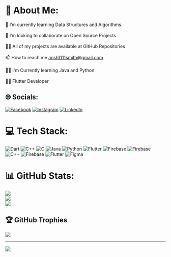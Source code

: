 # 💫 About Me:
🌱 I’m currently learning Data Structures and Algorithms.<br><br>👯 I’m looking to collaborate on Open Source Projects<br><br>👨‍💻 All of my projects are available at GitHub Repositories<br><br>📫 How to reach me ansh1111smith@gmail.com<br><br>🧑‍🎓 I'm Currently learning Java and Python<br><br>🧑‍🎓 Flutter Developer


## 🌐 Socials:
[![Facebook](https://img.shields.io/badge/Facebook-%231877F2.svg?logo=Facebook&logoColor=white)](https://facebook.com/https://www.facebook.com/profile.php?id=100009601548993&mibextid=ZbWKwL) [![Instagram](https://img.shields.io/badge/Instagram-%23E4405F.svg?logo=Instagram&logoColor=white)](https://instagram.com/https://www.instagram.com/vishwakarma.divyansh?igsh=MTFuY3I0eGU5bnpicg==) [![LinkedIn](https://img.shields.io/badge/LinkedIn-%230077B5.svg?logo=linkedin&logoColor=white)](https://linkedin.com/in/https://www.linkedin.com/in/divyansh-vishwakarma-a0a003239/) 

# 💻 Tech Stack:
![Dart](https://img.shields.io/badge/dart-%230175C2.svg?style=for-the-badge&logo=dart&logoColor=white) ![C++](https://img.shields.io/badge/c++-%2300599C.svg?style=for-the-badge&logo=c%2B%2B&logoColor=white) ![C](https://img.shields.io/badge/c-%2300599C.svg?style=for-the-badge&logo=c&logoColor=white) ![Java](https://img.shields.io/badge/java-%23ED8B00.svg?style=for-the-badge&logo=openjdk&logoColor=white) ![Python](https://img.shields.io/badge/python-3670A0?style=for-the-badge&logo=python&logoColor=ffdd54) ![Flutter](https://img.shields.io/badge/Flutter-%2302569B.svg?style=for-the-badge&logo=Flutter&logoColor=white) ![Firebase](https://img.shields.io/badge/firebase-a08021?style=for-the-badge&logo=firebase&logoColor=ffcd34) ![Firebase](https://img.shields.io/badge/firebase-%23039BE5.svg?style=for-the-badge&logo=firebase) ![C++](https://img.shields.io/badge/c++-%2300599C.svg?style=for-the-badge&logo=c%2B%2B&logoColor=white) ![Firebase](https://img.shields.io/badge/firebase-%23039BE5.svg?style=for-the-badge&logo=firebase) ![Flutter](https://img.shields.io/badge/Flutter-%2302569B.svg?style=for-the-badge&logo=Flutter&logoColor=white) ![Figma](https://img.shields.io/badge/figma-%23F24E1E.svg?style=for-the-badge&logo=figma&logoColor=white)
# 📊 GitHub Stats:
![](https://github-readme-stats.vercel.app/api?username=DivyanshVish&theme=dracula&hide_border=false&include_all_commits=false&count_private=false)<br/>
![](https://github-readme-streak-stats.herokuapp.com/?user=DivyanshVish&theme=dracula&hide_border=false)<br/>
![](https://github-readme-stats.vercel.app/api/top-langs/?username=DivyanshVish&theme=dracula&hide_border=false&include_all_commits=false&count_private=false&layout=compact)

## 🏆 GitHub Trophies
![](https://github-profile-trophy.vercel.app/?username=DivyanshVish&theme=radical&no-frame=false&no-bg=true&margin-w=4)

---
[![](https://visitcount.itsvg.in/api?id=DivyanshVish&icon=0&color=0)](https://visitcount.itsvg.in)

<!-- Proudly created with GPRM ( https://gprm.itsvg.in ) -->
